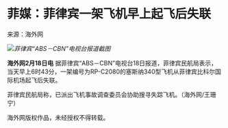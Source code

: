 # 菲媒：菲律宾一架飞机早上起飞后失联

来源：海外网

![](https://inews.gtimg.com/news_bt/Oei0y_noqFxG4oLjc20asxW4ZS9w7ZykEy4WNr5E9eHGEAA/1000)_菲律宾“ABS－CBN”电视台报道截图_

**海外网2月18日电**
据菲律宾“ABS－CBN”电视台18日报道，菲律宾民航局表示，当天早上6时43分，一架编号为RP-C2080的塞斯纳340型飞机从菲律宾比科尔国际机场起飞后失联。

菲律宾民航局称，已派出飞机事故调查委员会协助搜寻失踪飞机。（海外网/王珊宁）

海外网版权作品，未经授权不得转载。

